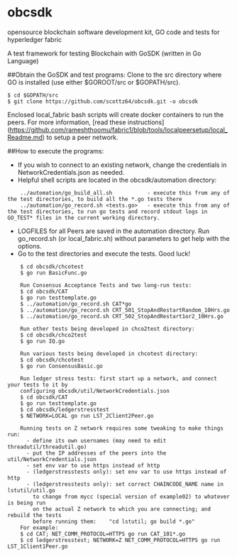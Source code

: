 # obcsdk
opensource blockchain software development kit, GO code and tests for hyperledger fabric

A test framework for testing Blockchain with GoSDK (written in Go Language)

##Obtain the GoSDK and test programs:
Clone to the src directory where GO is installed (use either $GOROOT/src or $GOPATH/src).

	$ cd $GOPATH/src
	$ git clone https://github.com/scottz64/obcsdk.git -o obcsdk

Enclosed local_fabric bash scripts will create docker containers to run the peers.
For more information, 
[read these instructions] (https://github.com/rameshthoomu/fabric1/blob/tools/localpeersetup/local_Readme.md)
to setup a peer network.
 
##How to execute the programs:
- If you wish to connect to an existing network, change the credentials in NetworkCredentials.json as needed.
- Helpful shell scripts are located in the obcsdk/automation directory:
```
	../automation/go_build_all.sh           - execute this from any of the test directories, to build all the *.go tests there
	../automation/go_record.sh <tests.go>   - execute this from any of the test directories, to run go tests and record stdout logs in GO_TEST* files in the current working directory.
```
- LOGFILES for all Peers are saved in the automation directory. Run go_record.sh (or local_fabric.sh) without parameters to get help with the options.
- Go to the test directories and execute the tests. Good luck!
```
	$ cd obcsdk/chcotest
	$ go run BasicFunc.go
	 
	Run Consensus Acceptance Tests and two long-run tests:
	$ cd obcsdk/CAT
	$ go run testtemplate.go
	$ ../automation/go_record.sh CAT*go
	$ ../automation/go_record.sh CRT_501_StopAndRestartRandom_10Hrs.go
	$ ../automation/go_record.sh CRT_502_StopAndRestart1or2_10Hrs.go
	 
	Run other tests being developed in chco2test directory:
	$ cd obcsdk/chco2test
	$ go run IQ.go
	 
	Run various tests being developed in chcotest directory:
	$ cd obcsdk/chcotest
	$ go run ConsensusBasic.go
	 
	Run ledger stress tests: first start up a network, and connect your tests to it by
	configuring obcsdk/util/NetworkCredentials.json
	$ cd obcsdk/CAT
	$ go run testtemplate.go
	$ cd obcsdk/ledgerstresstest
	$ NETWORK=LOCAL go run LST_2Client2Peer.go

	Running tests on Z network requires some tweaking to make things run:
	  - define its own usernames (may need to edit threadutil/threadutil.go)
	  - put the IP addresses of the peers into the util/NetworkCredentials.json
	  - set env var to use https instead of http
	  - (ledgerstresstests only): set env var to use https instead of http
	  - (ledgerstresstests only): set correct CHAINCODE_NAME name in lstutil/util.go
	    to change from mycc (special version of example02) to whatever is being run
	    on the actual Z network to which you are connecting; and rebuild the tests
	    before running them:    "cd lstutil; go build *.go"
	For example:
	$ cd CAT; NET_COMM_PROTOCOL=HTTPS go run CAT_101*.go
	$ cd ledgerstresstest; NETWORK=Z NET_COMM_PROTOCOL=HTTPS go run LST_1Client1Peer.go
```

